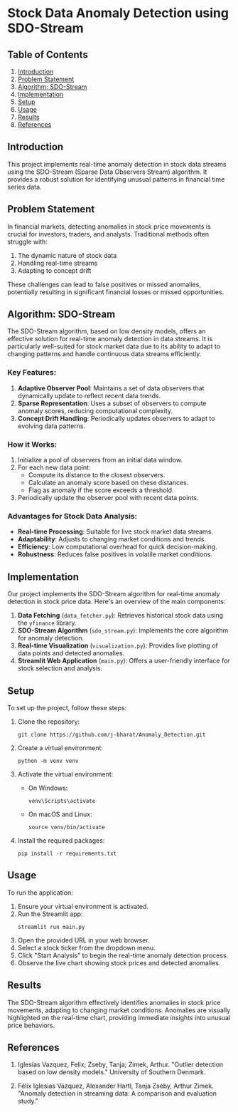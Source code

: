 # Stock Data Anomaly Detection using SDO-Stream

## Table of Contents
1. [Introduction](#introduction)
2. [Problem Statement](#problem-statement)
3. [Algorithm: SDO-Stream](#algorithm-sdo-stream)
4. [Implementation](#implementation)
5. [Setup](#setup)
6. [Usage](#usage)
7. [Results](#results)
8. [References](#references)

## Introduction

This project implements real-time anomaly detection in stock data streams using the SDO-Stream (Sparse Data Observers Stream) algorithm. It provides a robust solution for identifying unusual patterns in financial time series data.

## Problem Statement

In financial markets, detecting anomalies in stock price movements is crucial for investors, traders, and analysts. Traditional methods often struggle with:

1. The dynamic nature of stock data
2. Handling real-time streams
3. Adapting to concept drift

These challenges can lead to false positives or missed anomalies, potentially resulting in significant financial losses or missed opportunities.

## Algorithm: SDO-Stream

The SDO-Stream algorithm, based on low density models, offers an effective solution for real-time anomaly detection in data streams. It is particularly well-suited for stock market data due to its ability to adapt to changing patterns and handle continuous data streams efficiently.

### Key Features:

1. **Adaptive Observer Pool**: Maintains a set of data observers that dynamically update to reflect recent data trends.
2. **Sparse Representation**: Uses a subset of observers to compute anomaly scores, reducing computational complexity.
3. **Concept Drift Handling**: Periodically updates observers to adapt to evolving data patterns.

### How it Works:

1. Initialize a pool of observers from an initial data window.
2. For each new data point:
   - Compute its distance to the closest observers.
   - Calculate an anomaly score based on these distances.
   - Flag as anomaly if the score exceeds a threshold.
3. Periodically update the observer pool with recent data points.

### Advantages for Stock Data Analysis:

- **Real-time Processing**: Suitable for live stock market data streams.
- **Adaptability**: Adjusts to changing market conditions and trends.
- **Efficiency**: Low computational overhead for quick decision-making.
- **Robustness**: Reduces false positives in volatile market conditions.

## Implementation

Our project implements the SDO-Stream algorithm for real-time anomaly detection in stock price data. Here's an overview of the main components:

1. **Data Fetching** (`data_fetcher.py`): Retrieves historical stock data using the `yfinance` library.
2. **SDO-Stream Algorithm** (`sdo_stream.py`): Implements the core algorithm for anomaly detection.
3. **Real-time Visualization** (`visualization.py`): Provides live plotting of data points and detected anomalies.
4. **Streamlit Web Application** (`main.py`): Offers a user-friendly interface for stock selection and analysis.

## Setup

To set up the project, follow these steps:

1. Clone the repository:
   ```
   git clone https://github.com/j-bharat/Anomaly_Detection.git
   ```

2. Create a virtual environment:
   ```
   python -m venv venv
   ```

3. Activate the virtual environment:
   - On Windows:
     ```
     venv\Scripts\activate
     ```
   - On macOS and Linux:
     ```
     source venv/bin/activate
     ```

4. Install the required packages:
   ```
   pip install -r requirements.txt
   ```

## Usage

To run the application:

1. Ensure your virtual environment is activated.
2. Run the Streamlit app:
   ```
   streamlit run main.py
   ```
3. Open the provided URL in your web browser.
4. Select a stock ticker from the dropdown menu.
5. Click "Start Analysis" to begin the real-time anomaly detection process.
6. Observe the live chart showing stock prices and detected anomalies.

## Results

The SDO-Stream algorithm effectively identifies anomalies in stock price movements, adapting to changing market conditions. Anomalies are visually highlighted on the real-time chart, providing immediate insights into unusual price behaviors.


## References

1. Iglesias Vazquez, Felix; Zseby, Tanja; Zimek, Arthur. "Outlier detection based on low density models." University of Southern Denmark.

2. Félix Iglesias Vázquez, Alexander Hartl, Tanja Zseby, Arthur Zimek. "Anomaly detection in streaming data: A comparison and evaluation study."
